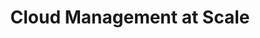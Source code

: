 ---
title: "Cloud Management at Scale"
description: "Mit unserer praktischen Erfahrung in der Umgestaltung von Unternehmen mit dem Ziel in der Cloud erfolgreich zu sein, können wir Ihnen helfen, auch eine operative Exzellenz in AWS zu erreichen."
draft: false

banner_section:
    enable: true
    title: "Optimieren Sie Ihr Unternehmen für die Cloud."
    content: "Die Ausarbeitung einer Cloud Strategie ist der erste und einfachste Schritt.
              Die Umsetzung dieser Vision in die Realität und die Befähigung der Organisation ist der komplexe Teil.<br><br>
              Mit unserer praktischen Erfahrung bei der Umstrukturierung einer Organisation können wir Sie auf diesem Weg tatkräftig unterstützen."
    image: "images/illustrations/cloud_management.png"
    button:
        enable: true
        label: "Kontakt aufnehmen"
        link: "contact"

# detail_section:
#     enable: true
#     title: What do we offer?
#     content: INSERT CONTENT AS MARKDOWN AT END OF PAGE

tile_section:
    enable: true
    title: "Wir sind spezialisiert auf"
    list:
      - title: "Cloud Strategy"
        enable: true
        content: "Wir helfen Ihnen, die Vorteile der Public Cloud sicher zu adaptieren und dabei die unternehmerischen Ziele im Auge zu behalten.<br><br>
        Wir können Ihnen bevorstehende Herausforderungen aufzeigen, um Stolpersteine zu vermeiden und Ihre Cloud Journey zu beschleunigen."

      - title: "Legal, Data Protection und Procurement"
        enable: true
        content: "Am Anfang der Cloud Journey stehen eine Vielzahl von rechtlichen und datenschutztechnischen Herausforderungen an.<br><br>
        Wir schliessen Ihre rechtlichen Lücken und unterstützen Ihr Beschaffungsteam beim Cloud Paradigmenwechsel."

      - title: "Cloud Operation Model"
        enable: true
        content: "Eine vollständig automatisierte Bereitstellung von Infrastruktur erfordert neue Arbeitsweisen und Kompetenzen.<br><br>
        Wir vermitteln Ihren Engineers und Sysadmins eine gemeinsame Verantwortung der Cloud und fördern eine funktionsübergreifende, agile Mentalität."

      - title: "Cloud Financial Management"
        enable: true
        content: "Der Erfolg der Cloud basiert auch auf dem transparenten und nutzungsbasierten Verrechnungsmodell.<br><br>
        Wir kennen die notwendigen Stellschrauben zur effizienten Senkung der Betriebskosten und helfen Ihnen bei der Einführung und Umsetzung von [FinOps](/faq/#finops 'Was ist FinOps?') Prozessen."

      - title: "Account Lifecycle"
        enable: true
        content: "Die manuelle Verwaltung einer Multi-Account Cloud Organisation ist extrem zeitraubend und fehleranfällig.<br><br>
        Wir bieten eine anpassungsfähige und automatisierte Account Lifecycle Lösung, welche diese Arbeit extrem vereinfacht und dadurch die Time-To-Market entscheidend verkürzt."

      - title: "Continuous Integration"
        enable: true
        content: "Infrastructure as Code und die Durchführung automatisierter Tests sind unserer Meinung nach unerlässlich um optimal zu skalieren.<br><br>
        Mit unserer Erfahrung in den Bereichen DevOps und [GitOps](/faq/#gitops 'Was ist GitOps?') können wir Ihnen bei der Umsetzung der richtigen Lösung helfen."

excerpt_section:
    enable: true
    title: "Tauchen wir etwas tiefer ein..."
    list:
      - title_aws: "AWS Multi-Account Strategie"
        enable: true
        image: "images/illustrations/cloud_multi_account.png"
        content: "Alle Workloads in einem einzigen AWS Account zu verwalten endet stets im Chaos, sobald skaliert werden soll.<br>
        Wenn die Zahl der Workloads steigt, werden diverse Probleme im Zusammenhang mit Isolation, Security, Verrechnung und Provider-Limiten sichtbar.
        Wir zeigen Best Practices auf und helfen Ihnen, die richtige Multi-Account Strategie für Ihr Unternehmen zu finden."
        link:
          # enable: false
          # label: "read more about xxx"
          # link: "/services/management/xxx"

      # - title_aws: "AWS Account Management"
      - title_aws: "AWS Account Lifecycle"
        enable: true
        image: "images/illustrations/cloud_account_lifecycle.png"
        content: "Bei der Implementierung der Multi-Account Strategie gibt es zahlreiche Herausforderungen zu bewältigen.<br>
        Wie konfiguriert man den Hauptaccount, strukturiert AWS-Organisationen, definiert Zugriffsrechte, verwaltet Code-Repositories und pflegt [CI/CD Pipelines](/faq/#cicd 'Was ist CI/CD?')?
        Wir bieten Ihnen eine adaptive Lösung, um Ihre Accounts einschließlich aller Umsysteme mit [Infrastructure as Code](/faq/#iac 'Was ist Infrastructure as Code?') auf eine einfache und effiziente Weise zu verwalten."
        link:
          # enable: false
          # label: "read more about nuvibit account manager"
          # link: "/services/management/xxx"
---